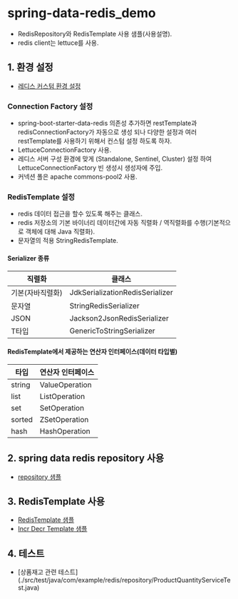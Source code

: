 # spring-data-redis_demo
* RedisRepository와 RedisTemplate 사용 샘플(사용설명).
* redis client는 lettuce를 사용.

## 1. 환경 설정
* [레디스 커스텀 환경 설정](./src/main/java/com/example/redis/config/RedisConfig.java)

### Connection Factory 설정
* spring-boot-starter-data-redis 의존성 추가하면 restTemplate과 redisConnectionFactory가 자동으로 생성 되나 다양한 설정과 여러 restTemplate를 사용하기 위해서 컨스텀 설정 하도록 하자.
* LettuceConnectionFactory 사용.
* 레디스 서버 구성 환경에 맞게 (Standalone, Sentinel, Cluster) 설정 하여 LettuceConnectionFactory 빈 생성시 생성자에 주입.
* 커넥션 폴은 apache commons-pool2 사용.

### RedisTemplate 설정 
* redis 데이터 접근을 할수 있도록 해주는 클래스.
* redis 저장소의 기본 바이너리 데이터간에 자동 직렬화 / 역직렬화를 수행(기본적으로 객체에 대해 Java 직렬화).
* 문자열의 적용 StringRedisTemplate.

#### Serializer 종류
| 직렬화 |클래스|
|-----|---|
|기본(자바직렬화)|JdkSerializationRedisSerializer|
| 문자열 |StringRedisSerializer|
| JSON |Jackson2JsonRedisSerializer|
| T타입 |GenericToStringSerializer<T>|

#### RedisTemplate에서 제공하는 연산자 인터페이스(데이터 타입별)
| 타입     |연산자 인터페이스|
|--------|---|
| string |ValueOperation|
| list   |ListOperation|
|set|SetOperation|
|sorted|ZSetOperation|
|hash|HashOperation|


## 2. spring data redis repository 사용
* [repository 샘플](./src/test/java/com/example/redis/repository/AvailablePointRedisRepositoryTest.java)

## 3. RedisTemplate 사용
* [RedisTemplate 샘플](./src/test/java/com/example/redis/repository/RedisTemplateTest.java)
* [Incr Decr Template 샘플](./src/test/java/com/example/redis/repository/IncrRedisTemplateTest.java)

## 4. 테스트
* [상품재고 관련 테스트] (./src/test/java/com/example/redis/repository/ProductQuantityServiceTest.java)
